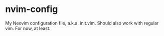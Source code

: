 # nvim-config
My Neovim configuration file, a.k.a. init.vim. Should also work with regular vim. For now, at least.
